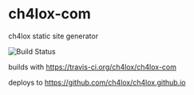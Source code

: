 # ch4lox-com
ch4lox static site generator

![Build Status](https://travis-ci.org/ch4lox/ch4lox-com.svg?branch=master)

builds with https://travis-ci.org/ch4lox/ch4lox-com

deploys to https://github.com/ch4lox/ch4lox.github.io


